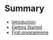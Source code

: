 # Summary

- [Introduction](./chapter_1.md)
- [Getting Started](./chapter_2.md)
- [First programming](./chapter_3.md)
